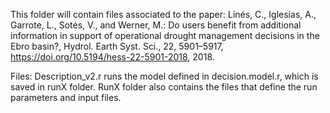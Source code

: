 This folder will contain files associated to the paper: Linés, C., Iglesias, A., Garrote, L., Sotés, V., and Werner, M.: Do users benefit from additional information in support of operational drought management decisions in the Ebro basin?, Hydrol. Earth Syst. Sci., 22, 5901–5917, https://doi.org/10.5194/hess-22-5901-2018, 2018. 

Files: 
Description_v2.r runs the model defined in decision.model.r, which is saved in runX folder. 
RunX folder also contains the files that define the run parameters and input files.


